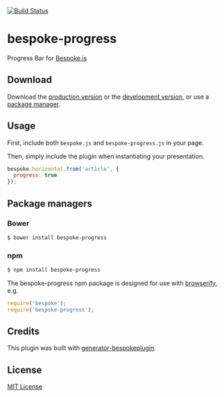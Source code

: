 [![Build Status](https://secure.travis-ci.org/markdalgleish/bespoke-progress.png?branch=master)](https://travis-ci.org/markdalgleish/bespoke-progress)

# bespoke-progress

Progress Bar for [Bespoke.js](https://markdalgleish.com/projects/bespoke.js)

## Download

Download the [production version][min] or the [development version][max], or use a [package manager](#package-managers).

[min]: https://raw.github.com/markdalgleish/bespoke-progress/master/dist/bespoke-progress.min.js
[max]: https://raw.github.com/markdalgleish/bespoke-progress/master/dist/bespoke-progress.js

## Usage

First, include both `bespoke.js` and `bespoke-progress.js` in your page.

Then, simply include the plugin when instantiating your presentation.

```js
bespoke.horizontal.from('article', {
  progress: true
});
```

## Package managers

### Bower

```bash
$ bower install bespoke-progress
```

### npm

```bash
$ npm install bespoke-progress
```

The bespoke-progress npm package is designed for use with [browserify](https://browserify.org/), e.g.

```js
require('bespoke');
require('bespoke-progress');
```

## Credits

This plugin was built with [generator-bespokeplugin](https://github.com/markdalgleish/generator-bespokeplugin).

## License

[MIT License](https://en.wikipedia.org/wiki/MIT_License)
